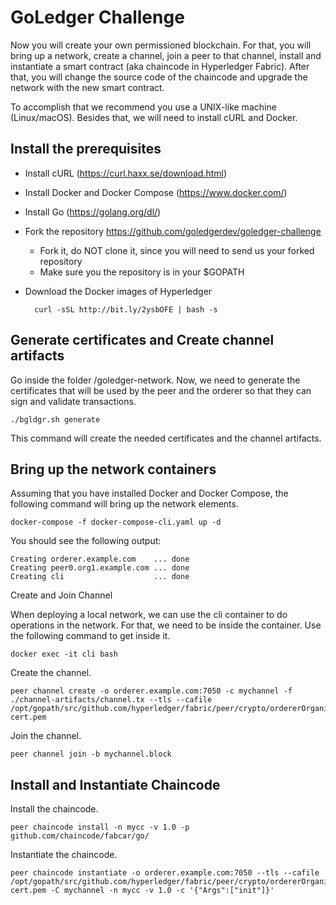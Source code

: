 # GoLedger Challenge

Now you will create your own permissioned blockchain. For that, you will bring up a network, create a channel, join a peer to that channel, install and instantiate a smart contract (aka chaincode in Hyperledger Fabric). After that, you will change the source code of the chaincode and upgrade the network with the new smart contract.
	
To accomplish that we recommend you use a UNIX-like machine (Linux/macOS). Besides that, we will need to install cURL and Docker.

## Install the prerequisites

- Install cURL (https://curl.haxx.se/download.html) 
- Install Docker and Docker Compose (https://www.docker.com/)
- Install Go (https://golang.org/dl/)
- Fork the repository https://github.com/goledgerdev/goledger-challenge 
    - Fork it, do NOT clone it, since you will need to send us your forked repository
    - Make sure you the repository is in your $GOPATH
- Download the Docker images of Hyperledger

        curl -sSL http://bit.ly/2ysbOFE | bash -s

## Generate certificates and Create channel artifacts

Go inside the folder /goledger-network. Now, we need to generate the certificates that will be used by the peer and the orderer so that they can sign and validate transactions.

	./bgldgr.sh generate

This command will create the needed certificates and the channel artifacts.


## Bring up the network containers

Assuming that you have installed Docker and Docker Compose, the following command will bring up the network elements.

	docker-compose -f docker-compose-cli.yaml up -d

You should see the following output:

	Creating orderer.example.com    ... done
	Creating peer0.org1.example.com ... done
	Creating cli                    ... done



Create and Join Channel

When deploying a local network, we can use the cli container to do operations in the network. For that, we need to be inside the container. Use the following command to get inside it.

	docker exec -it cli bash

Create the channel.

    peer channel create -o orderer.example.com:7050 -c mychannel -f ./channel-artifacts/channel.tx --tls --cafile /opt/gopath/src/github.com/hyperledger/fabric/peer/crypto/ordererOrganizations/example.com/orderers/orderer.example.com/msp/tlscacerts/tlsca.example.com-cert.pem
	
Join the channel.

	peer channel join -b mychannel.block
	

## Install and Instantiate Chaincode

Install the chaincode.
	
    peer chaincode install -n mycc -v 1.0 -p github.com/chaincode/fabcar/go/

Instantiate the chaincode.

    peer chaincode instantiate -o orderer.example.com:7050 --tls --cafile /opt/gopath/src/github.com/hyperledger/fabric/peer/crypto/ordererOrganizations/example.com/orderers/orderer.example.com/msp/tlscacerts/tlsca.example.com-cert.pem -C mychannel -n mycc -v 1.0 -c '{"Args":["init"]}'



